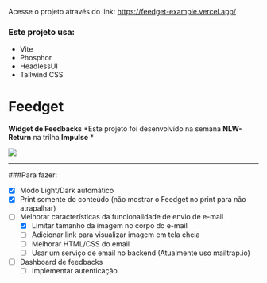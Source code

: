 Acesse o projeto através do link: https://feedget-example.vercel.app/
### Este projeto usa:

- Vite
- Phosphor
- HeadlessUI
- Tailwind CSS

# Feedget
**Widget de Feedbacks**
*Este projeto foi desenvolvido na semana **NLW-Return** na trilha **Impulse** *      


![](https://i.ibb.co/NpH15sC/Feedget-modes.png)

-------------
###Para fazer:

- [x] Modo Light/Dark automático
- [x] Print somente do conteúdo (não mostrar o Feedget no print para não atrapalhar)
- [ ] Melhorar características da funcionalidade de envio de e-mail
    - [x] Limitar tamanho da imagem no corpo do e-mail
	- [ ] Adicionar link para visualizar imagem em tela cheia
	- [ ] Melhorar HTML/CSS do email
	- [ ] Usar um serviço de email no backend (Atualmente uso mailtrap.io)
- [ ] Dashboard de feedbacks
 	- [ ] Implementar autenticação
